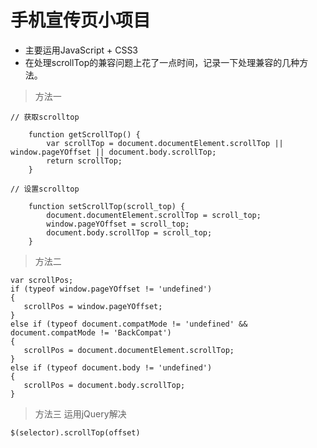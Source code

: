 # 手机宣传页小项目
- 主要运用JavaScript + CSS3
- 在处理scrollTop的兼容问题上花了一点时间，记录一下处理兼容的几种方法。



> 方法一


```
// 获取scrolltop

	function getScrollTop() {
		var scrollTop = document.documentElement.scrollTop || window.pageYOffset || document.body.scrollTop;
		return scrollTop;
	}

// 设置scrolltop

	function setScrollTop(scroll_top) {
		document.documentElement.scrollTop = scroll_top;
		window.pageYOffset = scroll_top;
		document.body.scrollTop = scroll_top;
	}
```

> 方法二


```
var scrollPos; 
if (typeof window.pageYOffset != 'undefined') 
{ 
   scrollPos = window.pageYOffset; 
} 
else if (typeof document.compatMode != 'undefined' &&    document.compatMode != 'BackCompat') 
{ 
   scrollPos = document.documentElement.scrollTop; 
} 
else if (typeof document.body != 'undefined') 
{ 
   scrollPos = document.body.scrollTop; 
} 
```

> 方法三 运用jQuery解决

```
$(selector).scrollTop(offset)
```



